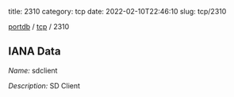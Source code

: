 title: 2310
category: tcp
date: 2022-02-10T22:46:10
slug: tcp/2310

[portdb](/) / [tcp](/category/tcp.html) / 2310


## IANA Data

_Name:_ sdclient

_Description:_ SD Client

